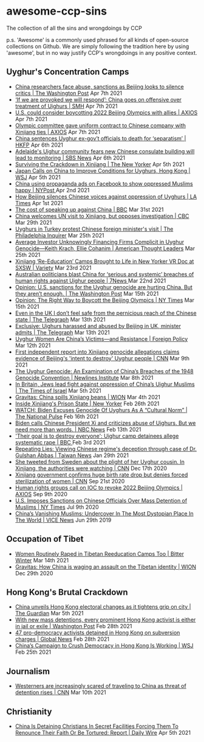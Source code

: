 # awesome-ccp-sins
The collection of all the sins and wrongdoings by CCP

p.s. 'Awesome' is a commonly used phrased for all kinds of open-source collections on Github. We are simply following the tradition here by using 'awesome', but in no way justify CCP's wrongdoings in any positive context.

## Uyghur's Concentration Camps
- [China researchers face abuse, sanctions as Beijing looks to silence critics | The Washington Post](https://www.washingtonpost.com/world/asia_pacific/china-online-threats-academics-xinjiang/2021/04/07/2ff73360-968f-11eb-8f0a-3384cf4fb399_story.html) Apr 7th 2021
- [‘If we are provoked we will respond’: China goes on offensive over treatment of Uighurs | SMH](https://www.smh.com.au/politics/federal/if-we-are-provoked-we-will-respond-china-goes-on-offensive-over-treatment-of-uighurs-20210407-p57h6p.html) Apr 7th 2021
- [U.S. could consider boycotting 2022 Beijing Olympics with allies | AXIOS](https://www.axios.com/us-boycott-2022-beijing-winter-olympics-9a6349f5-41db-4067-a2c8-53ed004f54ac.html) Apr 7th 2021
- [Olympic committee gave uniform contract to Chinese company with Xinjiang ties | AXIOS](https://www.axios.com/olympic-committee-gave-uniform-contract-to-chinese-company-with-xinjiang-ties-7ef4000e-2d39-49c8-8134-2e871be6837f.html) Apr 7th 2021
- [China sentences Uyghur ex-gov’t officials to death for ‘separatism’ | HKFP](https://hongkongfp.com/2021/04/06/china-sentences-uyghur-ex-govt-officials-to-death-for-separatism/) Apr 6th 2021
- [Adelaide's Uighur community fears new Chinese consulate building will lead to monitoring | SBS News](https://www.sbs.com.au/news/adelaide-s-uighur-community-fears-new-chinese-consulate-building-will-lead-to-monitoring) Apr 6th 2021
- [Surviving the Crackdown in Xinjiang | The New Yorker](https://www.newyorker.com/magazine/2021/04/12/surviving-the-crackdown-in-xinjiang) Apr 5th 2021
- [Japan Calls on China to Improve Conditions for Uyghurs, Hong Kong | WSJ](https://www.wsj.com/articles/japan-calls-on-china-to-improve-conditions-for-uyghurs-hong-kong-11617629893) Apr 5th 2021
- [China using propaganda ads on Facebook to show oppressed Muslims happy | NYPost ](https://nypost.com/2021/04/02/china-using-propaganda-ads-on-facebook-to-show-oppressed-muslims-happy/) Apr 2nd 2021
- [How Beijing silences Chinese voices against oppression of Uyghurs | LA Times](https://www.latimes.com/world-nation/story/2021-04-01/china-xinjiang-uyghur-han-censorship-nationalism) Apr 1st 2021
- [The cost of speaking up against China | BBC](https://www.bbc.com/news/world-asia-china-56563449) Mar 31st 2021
- [China welcomes UN visit to Xinjiang, but opposes investigation | CBC](https://www.cbc.ca/news/politics/china-un-xinjiang-human-rights-1.5968002) Mar 29th 2021
- [Uyghurs in Turkey protest Chinese foreign minister's visit | The Philadelphia Inquirer](https://www.inquirer.com/wires/ap/uyghurs-turkey-protest-chinese-foreign-ministers-visit-20210325.html) Mar 25th 2021
- [Average Investor Unknowingly Financing Firms Complicit in Uyghur Genocide—Keith Krach, Ellie Cohanim | American Thought Leaders](https://rumble.com/vf1n13-average-investor-unknowingly-financing-firms-complicit-in-uyghur-genocideke.html) Mar 25th 2021
- [Xinjiang ‘Re-Education’ Camps Brought to Life in New Yorker VR Doc at SXSW | Variety](https://variety.com/2021/film/news/xinjiang-reeducated-sxsw-new-yorker-virtual-reality-1234936443/) Mar 23rd 2021
- [Australian politicians blast China for ‘serious and systemic’ breaches of human rights against Uighur people | 7News ](https://7news.com.au/news/world/china-criticised-for-abuse-against-uighurs-c-2405221) Mar 22nd 2021
- [Opinion: U.S. sanctions for the Uyghur genocide are hurting China. But they aren’t enough. | The Washington Post](https://www.washingtonpost.com/opinions/global-opinions/us-sanctions-for-the-uyghur-genocide-are-hurting-china-but-they-arent-enough/2021/03/13/fc09c45c-8359-11eb-81db-b02f0398f49a_story.html) Mar 15th 2021
- [Opinion: The Right Way to Boycott the Beijing Olympics | NY Times](https://www.nytimes.com/2021/03/15/opinion/politics/beijing-olympics-mitt-romney.html) Mar 15th 2021
- [Even in the UK I don’t feel safe from the pernicious reach of the Chinese state | The Telegraph](https://www.telegraph.co.uk/news/2021/03/13/even-uk-dont-feel-safe-pernicious-reach-chinese-state/) Mar 13th 2021
- [Exclusive: Uighurs harassed and abused by Beijing in UK, minister admits | The Telegraph](https://www.telegraph.co.uk/news/2021/03/13/exclusive-uighurs-harassed-abused-beijing-uk-minister-admits/) Mar 13th 2021
- [Uyghur Women Are China’s Victims—and Resistance | Foreign Policy ](https://foreignpolicy.com/2021/03/12/uyghur-women-are-chinas-victims-and-resistance/) Mar 12th 2021
- [First independent report into Xinjiang genocide allegations claims evidence of Beijing's 'intent to destroy' Uyghur people | CNN](https://edition.cnn.com/2021/03/09/asia/china-uyghurs-xinjiang-genocide-report-intl-hnk/index.html) Mar 9th 2021
- [The Uyghur Genocide: An Examination of China’s Breaches of the 1948 Genocide Convention | Newlines Institute](https://newlinesinstitute.org/uyghurs/the-uyghur-genocide-an-examination-of-chinas-breaches-of-the-1948-genocide-convention/) Mar 8th 2021
- [In Britain, Jews lead fight against oppression of China’s Uighur Muslims | The Times of Israel](https://www.timesofisrael.com/in-britain-jews-lead-fight-against-oppression-of-chinas-uighur-muslims/) Mar 5th 2021
- [Gravitas: China spills Xinjiang beans | WION](https://youtu.be/acABipY-P3w) Mar 4th 2021
- [Inside Xinjiang's Prison State | New Yorker](https://www.newyorker.com/news/a-reporter-at-large/china-xinjiang-prison-state-uighur-detention-camps-prisoner-testimony) Feb 26th 2021
- [WATCH: Biden Excuses Genocide Of Uyghurs As A “Cultural Norm”
 | The National Pulse](https://thenationalpulse.com/breaking/biden-excuses-uyghur-genocide/) Feb 16th 2021
- [Biden calls Chinese President Xi and criticizes abuse of Uighurs. But we need more than words. | NBC News](https://www.cnn.com/videos/world/2021/02/17/china-uyghurs-human-rights-joe-biden-town-hall-vpx.cnn/video/playlists/joe-biden-town-hall/) Feb 13th 2021
- ['Their goal is to destroy everyone': Uighur camp detainees allege systematic rape | BBC
](https://www.bbc.com/news/world-asia-china-55794071) Feb 3rd 2021
- [Repeating Lies: Viewing Chinese regime's deception through case of Dr. Gulshan Abbas | Taiwan News](https://www.taiwannews.com.tw/en/news/4114120) Jan 29th 2021
- [She tweeted from Sweden about the plight of her Uyghur cousin. In Xinjiang, the authorities were watching
 | CNN](https://www.cnn.com/2020/12/16/china/uyghurs-silenced-abroad-intl-dst-hnk/index.html) Dec 17th 2020
- [Xinjiang government confirms huge birth rate drop but denies forced sterilization of women | CNN](https://www.cnn.com/2020/09/21/asia/xinjiang-china-response-sterilization-intl-hnk/index.html) Sep 21st 2020
- [Human rights groups call on IOC to revoke 2022 Beijing Olympics | AXIOS](https://www.axios.com/human-rights-2022-beijing-winter-olympics-fd52ee3f-6330-44db-a4b5-fbcc736a4148.html) Sep 9th 2020
- [U.S. Imposes Sanctions on Chinese Officials Over Mass Detention of Muslims
| NY Times](https://www.nytimes.com/2020/07/09/world/asia/trump-china-sanctions-uighurs.html) Jul 9th 2020
- [China’s Vanishing Muslims: Undercover In The Most Dystopian Place In The World | VICE News](https://youtu.be/v7AYyUqrMuQ) Jun 29th 2019

## Occupation of Tibet
- [Women Routinely Raped in Tibetan Reeducation Camps Too | Bitter Winter](https://bitterwinter.org/women-routinely-raped-in-tibetan-reeducation-camps-too/) Mar 14th 2021
- [Gravitas: How China is waging an assault on the Tibetan identity | WION](https://youtu.be/CVdElQQzi1I) Dec 29th 2020

## Hong Kong's Brutal Crackdown
- [China unveils Hong Kong electoral changes as it tightens grip on city | The Guardian](https://www.theguardian.com/world/2021/mar/05/china-unveils-hong-kong-electoral-reform-as-beijing-tightens-grip) Mar 5th 2021
- [With new mass detentions, every prominent Hong Kong activist is either in jail or exile | Washington Post](https://www.washingtonpost.com/world/asia_pacific/hong-kong-arrests-national-security-law/2021/02/28/7e6cd252-77ea-11eb-9489-8f7dacd51e75_story.html) Feb 28th 2021
- [47 pro-democracy activists detained in Hong Kong on subversion charges | Global News](https://globalnews.ca/news/7667976/hong-kong-47-protesters-detained/) Feb 28th 2021
- [China’s Campaign to Crush Democracy in Hong Kong Is Working | WSJ](https://www.wsj.com/articles/chinas-campaign-to-crush-democracy-in-hong-kong-is-working-11614268174) Feb 25th 2021

## Journalism
- [Westerners are increasingly scared of traveling to China as threat of detention rises | CNN](https://edition.cnn.com/2021/03/09/china/china-travel-foreigners-arbitrary-detention-hnk-dst-intl/index.html) Mar 10th 2021

## Christianity
- [China Is Detaining Christians In Secret Facilities Forcing Them To Renounce Their Faith Or Be Tortured: Report | Daily Wire](https://www.dailywire.com/news/china-is-detaining-christians-in-secret-facilities-forcing-them-to-renounce-their-faith-or-be-tortured-report) Apr 5th 2021 
